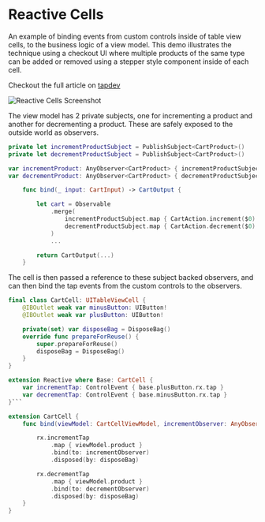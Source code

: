 # Reactive Cells

An example of binding events from custom controls inside of table view cells, to the business logic of a view model. This demo illustrates the technique using a checkout UI where multiple products of the same type can be added or removed using a stepper style component inside of each cell.

Checkout the full article on [tapdev][1]

[1]: https://tapdev.co/2021/03/15/how-to-bind-button-taps-in-custom-cells-to-your-view-model/

![Reactive Cells Screenshot](https://user-images.githubusercontent.com/10616345/111194385-0eddf700-85b3-11eb-954b-279a375ba36e.png)

The view model has 2 private subjects, one for incrementing a product and another for decrementing a product. These are safely exposed to the outside world as observers.

```swift
private let incrementProductSubject = PublishSubject<CartProduct>()
private let decrementProductSubject = PublishSubject<CartProduct>()

var incrementProduct: AnyObserver<CartProduct> { incrementProductSubject.asObserver() }
var decrementProduct: AnyObserver<CartProduct> { decrementProductSubject.asObserver() }

    func bind(_ input: CartInput) -> CartOutput {

        let cart = Observable
            .merge(
                incrementProductSubject.map { CartAction.increment($0) },
                decrementProductSubject.map { CartAction.decrement($0) }
            )
            ...

        return CartOutput(...)
    }
```

The cell is then passed a reference to these subject backed observers, and can then bind the tap events from the custom controls to the observers.

```swift
final class CartCell: UITableViewCell {
    @IBOutlet weak var minusButton: UIButton!
    @IBOutlet weak var plusButton: UIButton!

    private(set) var disposeBag = DisposeBag()
    override func prepareForReuse() {
        super.prepareForReuse()
        disposeBag = DisposeBag()
    }
}

extension Reactive where Base: CartCell {
    var incrementTap: ControlEvent { base.plusButton.rx.tap }
    var decrementTap: ControlEvent { base.minusButton.rx.tap }
}```

extension CartCell {
    func bind(viewModel: CartCellViewModel, incrementObserver: AnyObserver<CartProduct>, decrementObserver: AnyObserver<CartProduct>) {

        rx.incrementTap
            .map { viewModel.product }
            .bind(to: incrementObserver)
            .disposed(by: disposeBag)

        rx.decrementTap
            .map { viewModel.product }
            .bind(to: decrementObserver)
            .disposed(by: disposeBag)
    }
}
```
